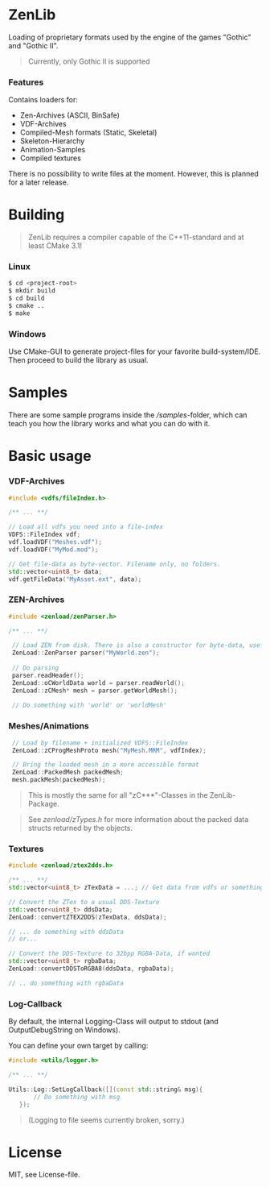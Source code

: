 # ZenLib
Loading of proprietary formats used by the engine of the games "Gothic" and "Gothic II".

> Currently, only Gothic II is supported

### Features
Contains loaders for:
 - Zen-Archives (ASCII, BinSafe)
 - VDF-Archives
 - Compiled-Mesh formats (Static, Skeletal)
 - Skeleton-Hierarchy
 - Animation-Samples
 - Compiled textures

There is no possibility to write files at the moment. However, this is planned for a later release.

# Building
> ZenLib requires a compiler capable of the C++11-standard and at least CMake 3.1!

### Linux
```sh
$ cd <project-root>
$ mkdir build
$ cd build
$ cmake ..
$ make
```
### Windows
Use CMake-GUI to generate project-files for your favorite build-system/IDE. Then proceed to build the library as usual.

# Samples
There are some sample programs inside the */samples*-folder, which can teach you how the library works and what you can do with it.

# Basic usage
### VDF-Archives
```cpp
#include <vdfs/fileIndex.h>

/** ... **/

// Load all vdfs you need into a file-index
VDFS::FileIndex vdf;
vdf.loadVDF("Meshes.vdf");
vdf.loadVDF("MyMod.mod");

// Get file-data as byte-vector. Filename only, no folders.
std::vector<uint8_t> data;
vdf.getFileData("MyAsset.ext", data);
```

### ZEN-Archives
```cpp
#include <zenload/zenParser.h>

/** ... **/

 // Load ZEN from disk. There is also a constructor for byte-data, usefull if loading from a .vdf.
 ZenLoad::ZenParser parser("MyWorld.zen");
 
 // Do parsing
 parser.readHeader();
 ZenLoad::oCWorldData world = parser.readWorld();
 ZenLoad::zCMesh* mesh = parser.getWorldMesh();
 
 // Do something with 'world' or 'worldMesh'
```

### Meshes/Animations
```cpp
 // Load by filename + initialized VDFS::FileIndex
 ZenLoad::zCProgMeshProto mesh("MyMesh.MRM", vdfIndex);

 // Bring the loaded mesh in a more accessible format
 ZenLoad::PackedMesh packedMesh;
 mesh.packMesh(packedMesh);
```
> This is mostly the same for all "zC***"-Classes in the ZenLib-Package.

> See *zenload/zTypes.h* for more information about the packed data structs returned by the objects.

### Textures
```cpp
#include <zenload/ztex2dds.h>

/** ... **/
std::vector<uint8_t> zTexData = ...; // Get data from vdfs or something

// Convert the ZTex to a usual DDS-Texture
std::vector<uint8_t> ddsData;
ZenLoad::convertZTEX2DDS(zTexData, ddsData);

// ... do something with ddsData
// or...

// Convert the DDS-Texture to 32bpp RGBA-Data, if wanted
std::vector<uint8_t> rgbaData;
ZenLoad::convertDDSToRGBA8(ddsData, rgbaData);

// .. do something with rgbaData
```

### Log-Callback
By default, the internal Logging-Class will output to stdout (and OutputDebugString on Windows).

You can define your own target by calling:
```cpp
#include <utils/logger.h>

/** ... **/

Utils::Log::SetLogCallback([](const std::string& msg){
       // Do something with msg
   });
```

> (Logging to file seems currently broken, sorry.)

# License
MIT, see License-file.
